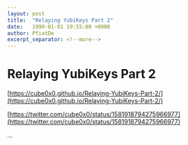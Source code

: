 ```yaml
---
layout: post
title:  "Relaying YubiKeys Part 2"
date:   1990-01-01 19:55:00 +0000
author: PfiatDe
excerpt_separator: <!--more-->
---
```


# Relaying YubiKeys Part 2

[https://cube0x0.github.io/Relaying-YubiKeys-Part-2/](https://cube0x0.github.io/Relaying-YubiKeys-Part-2/)

[https://twitter.com/cube0x0/status/1581918794275966977](https://twitter.com/cube0x0/status/1581918794275966977)

...
<!--more-->
